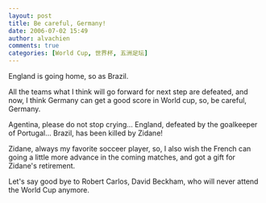 ```yaml
---
layout: post
title: Be careful, Germany!
date: 2006-07-02 15:49
author: alvachien
comments: true
categories: [World Cup, 世界杯, 五洲足坛]
---
```

England is going home, so as Brazil.
 
All the teams what I think will go forward for next step are defeated, and now, I think Germany can get a good score in World cup, so, be careful, Germany.
 
Agentina, please do not stop crying...
England, defeated by the goalkeeper of Portugal...
Brazil, has been killed by Zidane!
 
Zidane, always my favorite socceer player, so, I also wish the French can going a little more advance in the coming matches, and got a gift for Zidane's retirement.
 
Let's say good bye to Robert Carlos, David Beckham, who will never attend the World Cup anymore.

